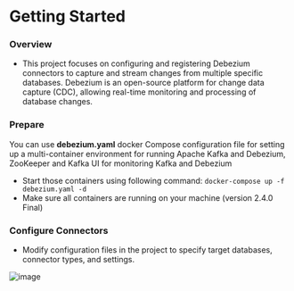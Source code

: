 # Getting Started
###  Overview
* This project focuses on configuring and registering Debezium connectors to capture and stream changes from multiple specific databases. Debezium is an open-source platform for change data capture (CDC), allowing real-time monitoring and processing of database changes.
### Prepare 
You can use **debezium.yaml** docker Compose configuration file for setting up a multi-container environment for running Apache Kafka and Debezium, ZooKeeper and Kafka UI for monitoring Kafka and Debezium
* Start those containers using following command: `docker-compose up -f debezium.yaml -d`
* Make sure all containers are running on your machine (version 2.4.0 Final)

### Configure Connectors
* Modify configuration files in the project to specify target databases, connector types, and settings.


![image](https://github.com/Stall-Rental-Project/debezium/assets/71142769/d4d5ff17-1ff6-40a1-b8cb-2b968826d354)
